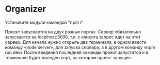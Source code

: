 # Organizer
Установите модули командой "npm i"

Проект запускается на двух разных портах.
Сервер обязательно запускается на localhost:3000, т.к. с клиента запрос идет на этот сервер.
Для начала нужно открыть два терминала, в одном ввести команду «node server», для запуска сервера, а в другом команду «npm run dev»
После введения последней команды проект запустится и в терминале будет выведен порт, на котором проект запущен.

